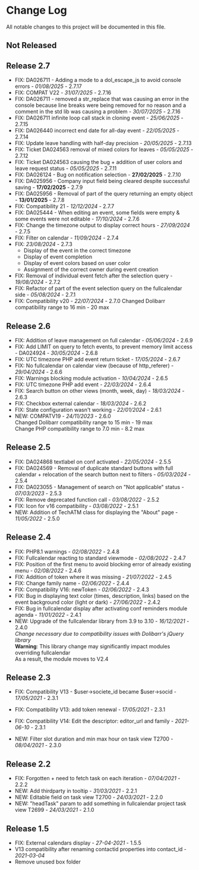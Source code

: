 # Change Log
All notable changes to this project will be documented in this file.

## Not Released

## Release 2.7
- FIX: DA026711 - Adding a mode to a dol_escape_js to avoid console errors - *01/08/2025* - 2.7.17
- FIX: COMPAT V22 - *31/07/2025* - 2.7.16 
- FIX: DA026711 - removed a str_replace that was causing an error in the console because line breaks were being removed for no reason and a comment in the std lib was causing a problem - *30/07/2025* - 2.7.16
- FIX: DA026711 infinite loop call stack in cloning event - *25/06/2025* - 2.7.15
- FIX: DA026440 incorrect end date for all-day event - *22/05/2025* - 2.7.14
- FIX: Update leave handling with half-day precision - *20/05/2025* - 2.7.13
- FIX: Ticket DA024563 removal of mixed colors for leaves - *05/05/2025* - 2.7.12
- FIX: Ticket DA024563 causing the bug + addition of user colors and leave request status - *05/05/2025* - 2.7.11
- FIX: DA026124 - Bug on notification selection - **27/02/2025** - 2.7.10
- FIX: DA025956 - Company input field being cleared despite successful saving - **17/02/2025** - 2.7.9
- FIX: DA025956 - Removal of part of the query returning an empty object - **13/01/2025** - 2.7.8
- FIX: Compatibility 21 - *12/12/2024* - 2.7.7
- FIX: DA025444 - When editing an event, some fields were empty & some events were not editable - *17/10/2024* - 2.7.6
- FIX: Change the timezone output to display correct hours - *27/09/2024* - 2.7.5
- FIX: Filter on calendar - *11/09/2024* - 2.7.4
- FIX: *23/08/2024* - 2.7.3
    - Display of the event in the correct timezone
    - Display of event completion
    - Display of event colors based on user color
    - Assignment of the correct owner during event creation
- FIX: Removal of individual event fetch after the selection query - *19/08/2024* - 2.7.2
- FIX: Refactor of part of the event selection query on the fullcalendar side - *05/08/2024* - 2.7.1
- FIX: Compatibility v20 - *22/07/2024* - 2.7.0
  Changed Dolibarr compatibility range to 16 min - 20 max

## Release 2.6

- FIX: Addition of leave management on full calendar - *05/06/2024* - 2.6.9
- FIX: Add LIMIT on query to fetch events, to prevent memory limit access - DA024924 - *30/05/2024* - 2.6.8
- FIX: UTC timezone PHP add event return ticket - *17/05/2024* - 2.6.7
- FIX: No fullcalendar on calendar view (because of http_referer) - *29/04/2024* - 2.6.6
- FIX: Warnings blocking module activation - *10/04/2024* - 2.6.5
- FIX: UTC timezone PHP add event - *22/03/2024* - 2.6.4
- FIX: Search button on other views (month, week, day) - *18/03/2024* - 2.6.3
- FIX: Checkbox external calendar - *18/03/2024* - 2.6.2
- FIX: State configuration wasn't working - *22/01/2024* - 2.6.1
- NEW: COMPATV19 - *24/11/2023* - 2.6.0  
  Changed Dolibarr compatibility range to 15 min - 19 max  
  Change PHP compatibility range to 7.0 min - 8.2 max

## Release 2.5

- FIX: DA024868 textlabel on conf activated - *22/05/2024* - 2.5.5
- FIX: DA024569 - Removal of duplicate standard buttons with full calendar + relocation of the search button next to filters - *05/03/2024* - 2.5.4
- FIX: DA023055 - Management of search on "Not applicable" status - *07/03/2023* - 2.5.3
- FIX: Remove deprecated function call - *03/08/2022* - 2.5.2
- FIX: Icon for v16 compatibility - *03/08/2022* - 2.5.1
- NEW: Addition of TechATM class for displaying the "About" page - *11/05/2022* - 2.5.0

## Release 2.4

- FIX: PHP8.1 warnings - *02/08/2022* - 2.4.8
- FIX: Fullcalendar reacting to standard viewmode - *02/08/2022* - 2.4.7
- FIX: Position of the first menu to avoid blocking error of already existing menu - *02/08/2022* - 2.4.6
- FIX: Addition of token where it was missing - *21/07/2022* - 2.4.5
- FIX: Change family name - *02/06/2022* - 2.4.4
- FIX: Compatibility V16: newToken - *02/06/2022* - 2.4.3
- FIX: Bug in displaying text color (times, description, links) based on the event background color (light or dark) - *27/06/2022* - 2.4.2
- FIX: Bug in fullcalendar display after activating conf reminders module agenda - *11/01/2022* - 2.4.1
- NEW: Upgrade of the fullcalendar library from 3.9 to 3.10 - *16/12/2021* - 2.4.0  
  *Change necessary due to compatibility issues with Dolibarr's jQuery library*  
  **Warning**: This library change may significantly impact modules overriding fullcalendar  
  As a result, the module moves to V2.4

## Release 2.3

- FIX: Compatibility V13 - $user->societe_id became $user->socid - *17/05/2021* - 2.3.1
- FIX: Compatibility V13: add token renewal - *17/05/2021* - 2.3.1
- FIX: Compatibility V14: Edit the descriptor: editor_url and family - *2021-06-10* - 2.3.1

- NEW: Filter slot duration and min max hour on task view T2700 - *08/04/2021* - 2.3.0

## Release 2.2

- FIX: Forgotten </strong> + need to fetch task on each iteration - *07/04/2021* - 2.2.2
- NEW: Add thirdparty in tooltip - *31/03/2021* - 2.2.1
- NEW: Editable field on task view T2700 - *24/03/2021* - 2.2.0
- NEW: "headTask" param to add something in fullcalendar project task view T2699 - *24/03/2021* - 2.1.0

## Release 1.5

- FIX: External calendars display - *27-04-2021* - 1.5.5
- V13 compatibility after renaming contactid properties into contact_id - *2021-03-04*
- Remove unused box folder
